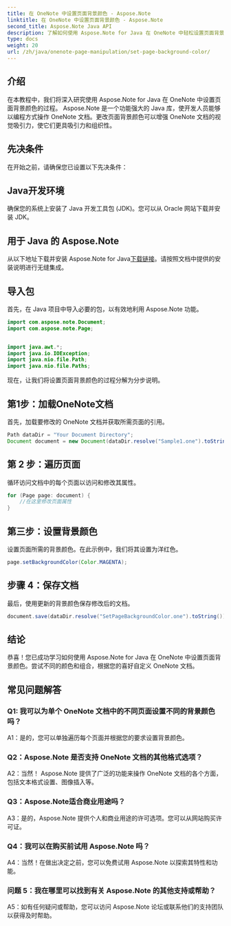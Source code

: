 ```yaml
---
title: 在 OneNote 中设置页面背景颜色 - Aspose.Note
linktitle: 在 OneNote 中设置页面背景颜色 - Aspose.Note
second_title: Aspose.Note Java API
description: 了解如何使用 Aspose.Note for Java 在 OneNote 中轻松设置页面背景颜色。通过这个简单的教程增强文档的视觉吸引力。
type: docs
weight: 20
url: /zh/java/onenote-page-manipulation/set-page-background-color/
---
```

## 介绍

在本教程中，我们将深入研究使用 Aspose.Note for Java 在 OneNote 中设置页面背景颜色的过程。 Aspose.Note 是一个功能强大的 Java 库，使开发人员能够以编程方式操作 OneNote 文档。更改页面背景颜色可以增强 OneNote 文档的视觉吸引力，使它们更具吸引力和组织性。

## 先决条件

在开始之前，请确保您已设置以下先决条件：

## Java开发环境

确保您的系统上安装了 Java 开发工具包 (JDK)。您可以从 Oracle 网站下载并安装 JDK。

## 用于 Java 的 Aspose.Note

从以下地址下载并安装 Aspose.Note for Java[下载链接](https://releases.aspose.com/note/java/)。请按照文档中提供的安装说明进行无缝集成。

## 导入包

首先，在 Java 项目中导入必要的包，以有效地利用 Aspose.Note 功能。

```java
import com.aspose.note.Document;
import com.aspose.note.Page;


import java.awt.*;
import java.io.IOException;
import java.nio.file.Path;
import java.nio.file.Paths;
```

现在，让我们将设置页面背景颜色的过程分解为分步说明。

## 第1步：加载OneNote文档

首先，加载要修改的 OneNote 文档并获取所需页面的引用。

```java
Path dataDir = "Your Document Directory";
Document document = new Document(dataDir.resolve("Sample1.one").toString());
```

## 第 2 步：遍历页面

循环访问文档中的每个页面以访问和修改其属性。

```java
for (Page page: document) {
    //在这里修改页面属性
}
```

## 第三步：设置背景颜色

设置页面所需的背景颜色。在此示例中，我们将其设置为洋红色。

```java
page.setBackgroundColor(Color.MAGENTA);
```

## 步骤 4：保存文档

最后，使用更新的背景颜色保存修改后的文档。

```java
document.save(dataDir.resolve("SetPageBackgroundColor.one").toString());
```

## 结论

恭喜！您已成功学习如何使用 Aspose.Note for Java 在 OneNote 中设置页面背景颜色。尝试不同的颜色和组合，根据您的喜好自定义 OneNote 文档。

## 常见问题解答

### Q1: 我可以为单个 OneNote 文档中的不同页面设置不同的背景颜色吗？

A1：是的，您可以单独遍历每个页面并根据您的要求设置背景颜色。

### Q2：Aspose.Note 是否支持 OneNote 文档的其他格式选项？

A2：当然！ Aspose.Note 提供了广泛的功能来操作 OneNote 文档的各个方面，包括文本格式设置、图像插入等。

### Q3：Aspose.Note适合商业用途吗？

A3：是的，Aspose.Note 提供个人和商业用途的许可选项。您可以从网站购买许可证。

### Q4：我可以在购买前试用 Aspose.Note 吗？

A4：当然！在做出决定之前，您可以免费试用 Aspose.Note 以探索其特性和功能。

### 问题 5：我在哪里可以找到有关 Aspose.Note 的其他支持或帮助？

A5：如有任何疑问或帮助，您可以访问 Aspose.Note 论坛或联系他们的支持团队以获得及时帮助。